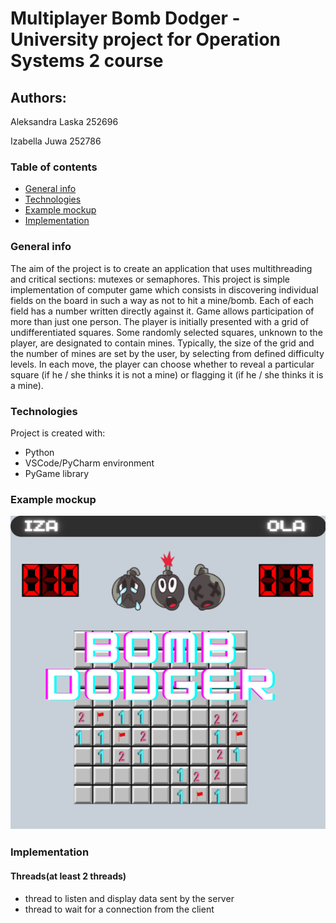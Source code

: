 # Multiplayer Bomb Dodger - University project for Operation Systems 2 course
## Authors:
Aleksandra Laska 252696

Izabella Juwa 252786
### Table of contents
* [General info](#general-info)
* [Technologies](#technologies)
* [Example mockup](#example-mockup)
* [Implementation](#implementation)


### General info
The aim of the project is to create an application that uses multithreading and critical sections: mutexes or semaphores.
This project is simple implementation of computer game which consists in discovering individual fields on the board in such a way as not to hit a mine/bomb. Each of each field has a number written directly against it. Game allows participation of more than just one person. The player is initially presented with a grid of undifferentiated squares. Some randomly selected squares, unknown to the player, are designated to contain mines. Typically, the size of the grid and the number of mines are set by the user, by selecting from defined difficulty levels. In each move, the player can choose whether to reveal a particular square (if he / she thinks it is not a mine) or flagging it (if he / she thinks it is a mine).
	
### Technologies
Project is created with:
* Python 
* VSCode/PyCharm environment
* PyGame library
	
### Example mockup
![alt text](https://github.com/Belliee/SO2/blob/readmeFile/GAME.png)

### Implementation
#### Threads(at least 2 threads)
* thread to listen and display data sent by the server
* thread to wait for a connection from the client
